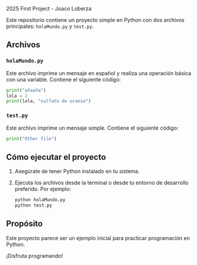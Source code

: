  2025 First Project - Joaco Loberza

Este repositorio contiene un proyecto simple en Python con dos archivos principales: `holaMundo.py` y `test.py`.

## Archivos

### `holaMundo.py`
Este archivo imprime un mensaje en español y realiza una operación básica con una variable. Contiene el siguiente código:

```python
print("añaaña")
lola = 2
print(lola, "sulfato de uranio")
```

### `test.py`
Este archivo imprime un mensaje simple. Contiene el siguiente código:

```python
print("Other file")
```

## Cómo ejecutar el proyecto

1. Asegúrate de tener Python instalado en tu sistema.
2. Ejecuta los archivos desde la terminal o desde tu entorno de desarrollo preferido. Por ejemplo:

   ```bash
   python holaMundo.py
   python test.py
   ```

## Propósito

Este proyecto parece ser un ejemplo inicial para practicar programación en Python.

¡Disfruta programando!